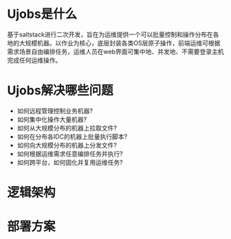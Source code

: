 # Ujobs是什么 

基于saltstack进行二次开发，旨在为运维提供一个可以批量控制和操作分布在各地的大规模机器。以作业为核心，底层封装各类OS层原子操作，前端运维可根据需求场景自由编排任务，运维人员在web界面可集中地、并发地、不需要登录主机完成任何运维操作。

# Ujobs解决哪些问题

* 如何远程管理控制业务机器?   
* 如何集中化操作大量机器?   
* 如何从大规模分布的机器上拉取文件?   
* 如何在分布各IDC的机器上批量执行脚本?   
* 如何向大规模分布的机器上分发文件?   
* 如何根据运维需求任意编排任务并执行?   
* 如何跨平台，如何固化并复用运维任务?

# 逻辑架构

# 部署方案

